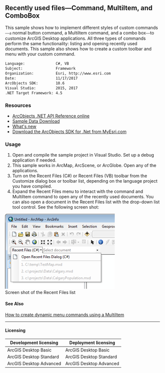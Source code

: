 ## Recently used files—Command, MultiItem, and ComboBox

This sample shows how to implement different styles of custom commands<font face="Verdana" xmlns="http://www.w3.org/1999/xhtml" xmlns:my="http://schemas.microsoft.com/office/infopath/2003/myXSD/2006-02-10T23:25:53">—a </font>normal button command, a MultiItem command, and a combo box<font face="Verdana" xmlns="http://www.w3.org/1999/xhtml" xmlns:my="http://schemas.microsoft.com/office/infopath/2003/myXSD/2006-02-10T23:25:53">—</font>to customize ArcGIS Desktop applications. All three types of commands perform the same functionality: listing and opening recently used documents. This sample also shows how to create a custom toolbar and menu with your custom command.   


<!-- TODO: Fill this section below with metadata about this sample-->
```
Language:              C#, VB
Subject:               Framework
Organization:          Esri, http://www.esri.com
Date:                  11/17/2017
ArcObjects SDK:        10.6
Visual Studio:         2015, 2017
.NET Target Framework: 4.5
```

### Resources

* [ArcObjects .NET API Reference online](http://desktop.arcgis.com/en/arcobjects/latest/net/webframe.htm)  
* [Sample Data Download](../../releases)  
* [What's new](http://desktop.arcgis.com/en/arcobjects/latest/net/webframe.htm#91cabc68-2271-400a-8ff9-c7fb25108546.htm)  
* [Download the ArcObjects SDK for .Net from MyEsri.com](https://my.esri.com/)  

### Usage
1. Open and compile the sample project in Visual Studio. Set up a debug application if needed.  
1. This sample works in ArcMap, ArcScene, or ArcGlobe. Open any of the applications.  
1. Turn on the Recent Files (C#) or Recent Files (VB) toolbar from the Customize dialog box or toolbar list, depending on the language project you have compiled.  
1. Expand the Recent Files menu to interact with the command and MultiItem command to open any of the recently used documents. You can also open a document in the Recent Files list with the drop-down list tool control. See the following screen shot:  



![Screen shot of the Recent Files list](images/pic1.png)  
Screen shot of the Recent Files list  




#### See Also  
[How to create dynamic menu commands using a MultiItem](http://desktop.arcgis.com/search/?q=How%20to%20create%20dynamic%20menu%20commands%20using%20a%20MultiItem&p=0&language=en&product=arcobjects-sdk-dotnet&version=&n=15&collection=help)  


---------------------------------

#### Licensing  
| Development licensing | Deployment licensing | 
| ------------- | ------------- | 
| ArcGIS Desktop Basic | ArcGIS Desktop Basic |  
| ArcGIS Desktop Standard | ArcGIS Desktop Standard |  
| ArcGIS Desktop Advanced | ArcGIS Desktop Advanced |  


